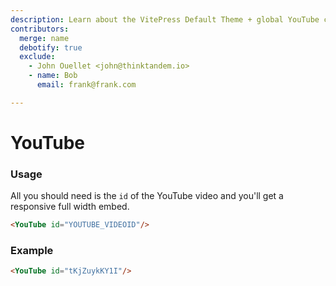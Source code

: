 ```yaml
---
description: Learn about the VitePress Default Theme + global YouTube components.
contributors:
  merge: name
  debotify: true
  exclude:
    - John Ouellet <john@thinktandem.io>
    - name: Bob
      email: frank@frank.com

---
```


# YouTube

### Usage

All you should need is the `id` of the YouTube video and you'll get a responsive full width embed.

```html
<YouTube id="YOUTUBE_VIDEOID"/>
```

### Example

```html
<YouTube id="tKjZuykKY1I"/>
```

<YouTube id="tKjZuykKY1I"/>
